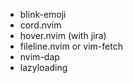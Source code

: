 - blink-emoji
- cord.nvim
- hover.nvim (with jira)
- fileline.nvim or vim-fetch
- nvim-dap
- lazyloading

